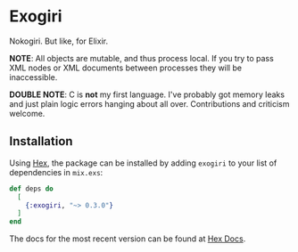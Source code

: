 # Exogiri

Nokogiri.  But like, for Elixir.

**NOTE**: All objects are mutable, and thus process local.  If you try to pass XML nodes or XML documents between processes they will be inaccessible.

**DOUBLE NOTE**: C is **not** my first language.  I've probably got memory leaks and just plain logic errors hanging about all over.  Contributions and criticism welcome.

## Installation

Using [Hex](https://hex.pm), the package can be installed by adding `exogiri` to your list of dependencies in `mix.exs`:

```elixir
def deps do
  [
    {:exogiri, "~> 0.3.0"}
  ]
end
```

The docs for the most recent version can be found at [Hex Docs](https://hexdocs.pm/exogiri).

